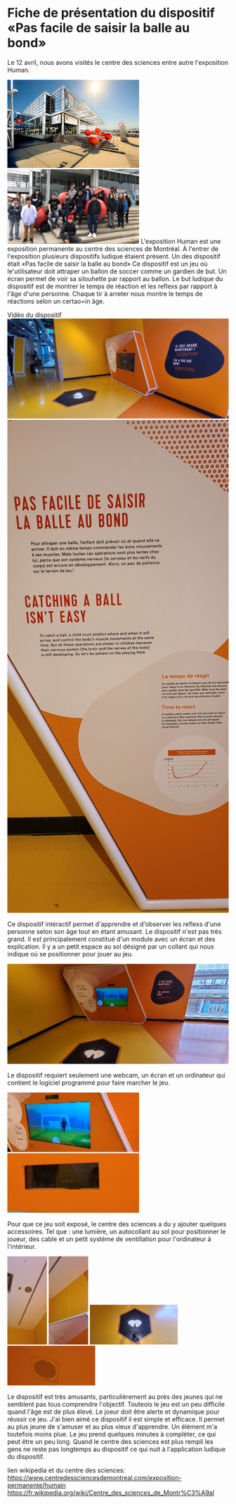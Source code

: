 # Fiche de présentation du dispositif «Pas facile de saisir la balle au bond»

Le 12 avril, nous avons visités le centre des sciences entre autre l'exposition Human.

<img src="medias/centre_sciences.jpg" width="300"> <img src="medias/groupe_centre_sciences.png" width="300">
L'exposition Human est une exposition permanente au centre des sciences de Montréal. À l'entrer de l'exposition plusieurs dispositifs ludique étaient présent. Un des dispositif était «Pas facile de saisir la balle au bond» Ce dispositif est un jeu où le'utilisateur doit attraper un ballon de soccer comme un gardien de but. Un écran permet de voir sa silouhette par rapport au ballon. Le but ludique du dispositif est de montrer le temps de réaction et les reflexs par rapport à l'âge d'une personne. Chaque tir à arreter nous montre le temps de réactions selon un certao=in âge.


Vidéo du dispositif
[![VIDÉO PAS FACILE DE SAISIR LA BALLE AU BOND](medias/soccer_ensemble.jpg)](https://www.youtube.com/watch?v=OYv5aiOYG3o&ab_channel=MatisLabelle)
<img src="medias/soccer_cartel.jpg" width="600">


Ce dispositif intéractif permet d'apprendre et d'observer les reflexs d'une personne selon son âge tout en étant amusant. Le dispositif n'est pas très grand. Il est principalement constitué d'un module avec un écran et des explication. Il y a un petit espace au sol désigné par un collant qui nous indique où se positionner pour jouer au jeu.

<img src="medias/soccer_ensemble2.jpg" width="600">

Le dispositif requiert seulement une webcam, un écran et un ordinateur qui contient le logiciel programmé pour faire marcher le jeu.

<img src="medias/soccer_ecran.jpg" width="300"> <img src="medias/soccer_webcam.jpg" width="300">

Pour que ce jeu soit exposé, le centre des sciences a du y ajouter quelques accessoires. Tel que : une lumière, un autocollant au sol pour positionner le joueur, des cable et un petit système de ventillation pour l'ordinateur à l'intérieur.

<img src="medias/soccer_lumiere.jpg" height="200"> <img src="medias/soccer_cable.jpg" height="200"> <img src="medias/soccer_pied.jpg" width="200"> <img src="medias/soccer_ventilation.jpg" width="200">

Le dispositif est très amusants, particulièrement au près des jeunes qui ne semblent pas tous comprendre l'objectif. Touteois le jeu est un peu difficile quand l'âge est de plus élevé. Le joeur doit être alerte et dynamique pour réussir ce jeu. 
J'ai bien aimé ce dispositif il est simple et efficace. Il permet au plus jeune de s'amuser et au plus vieux d'apprendre. Un élément m'a toutefois moins plue. Le jeu prend quelques minutes à complèter, ce qui peut être un peu long. Quand le centre des sciences est plus rempli les gens ne reste pas longtemps au dispositif ce qui nuit à l'application ludique du dispositif.

lien wikipedia et du centre des sciences:
https://www.centredessciencesdemontreal.com/exposition-permanente/humain
https://fr.wikipedia.org/wiki/Centre_des_sciences_de_Montr%C3%A9al
